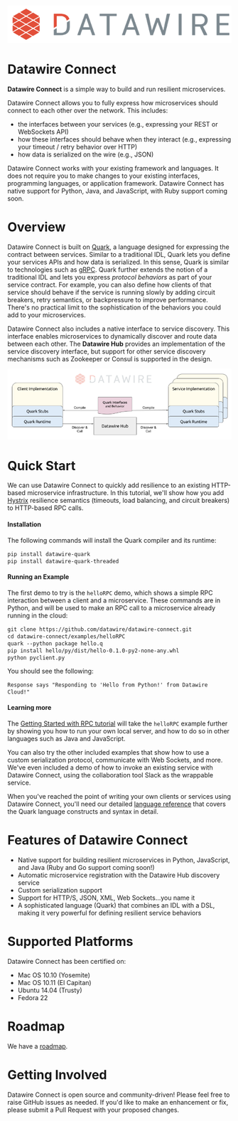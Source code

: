 ![Datawire](static-files/dw-logo.png)

# Datawire Connect

**Datawire Connect** is a simple way to build and run resilient microservices.

Datawire Connect allows you to fully express how microservices should
connect to each other over the network. This includes:

* the interfaces between your services (e.g., expressing your REST or WebSockets API)
* how these interfaces should behave when they interact (e.g.,
  expressing your timeout / retry behavior over HTTP)
* how data is serialized on the wire (e.g., JSON)

Datawire Connect works with your existing framework and languages. It
does not require you to make changes to your existing interfaces,
programming languages, or application framework. Datawire Connect
has native support for Python, Java, and JavaScript, with Ruby support
coming soon.

# Overview

Datawire Connect is built on [Quark](https://github.com/datawire/quark),
a language designed for expressing the contract between services. Similar to a
traditional IDL, Quark lets you define your services APIs and how data is
serialized. In this sense, Quark is similar to technologies such as
[gRPC](http://www.grpc.io). Quark further extends the notion of a
traditional IDL and lets you express *protocol behaviors* as part of
your service contract. For example, you can also define how clients of
that service should behave if the service is running slowly by adding
circuit breakers, retry semantics, or backpressure to improve
performance. There's no practical limit to the sophistication of the
behaviors you could add to your microservices.

Datawire Connect also includes a native interface to service
discovery. This interface enables microservices to dynamically
discover and route data between each other. The **Datawire Hub**
provides an implementation of the service discovery interface, but
support for other service discovery mechanisms such as Zookeeper or
Consul is supported in the design.

![Datawire Connect](static-files/dw-connect.png)

# Quick Start

We can use Datawire Connect to quickly add resilience to an existing
HTTP-based microservice infrastructure. In this tutorial, we'll show
how you add [Hystrix](https://github.com/Netflix/Hystrix) resilience
semantics (timeouts, load balancing, and circuit breakers) to
HTTP-based RPC calls.

#### Installation
The following commands will install the Quark compiler and its runtime:
```
pip install datawire-quark
pip install datawire-quark-threaded
```
#### Running an Example

The first demo to try is the `helloRPC` demo, which shows a simple RPC
interaction between a client and a microservice. These commands are in Python,
and will be used to make an RPC call to a microservice already running in the
cloud:

```
git clone https://github.com/datawire/datawire-connect.git
cd datawire-connect/examples/helloRPC
quark --python package hello.q
pip install hello/py/dist/hello-0.1.0-py2-none-any.whl
python pyclient.py
```
You should see the following:
```
Response says "Responding to 'Hello from Python!' from Datawire Cloud!"
```

#### Learning more

The [Getting Started with RPC tutorial](http://datawire.github.io/quark/0.3/tutorials/rpc-basic/index.html)
will take the `helloRPC` example further by showing you how to run your own local
server, and how to do so in other languages such as Java and JavaScript.

You can also try the other included examples that show how to use a custom
serialization protocol, communicate with Web Sockets, and more. We've even
included a demo of how to invoke an existing service with Datawire Connect,
using the collaboration tool Slack as the wrappable service.

When you've reached the point of writing your own clients or services using
Datawire Connect, you'll need our detailed [language reference](http://datawire.github.io/quark/0.3/language-reference/index.html)
that covers the Quark language constructs and syntax in detail.

# Features of Datawire Connect

* Native support for building resilient microservices in Python, JavaScript,
and Java (Ruby and Go support coming soon!)
* Automatic microservice registration with the Datawire Hub discovery service
* Custom serialization support
* Support for HTTP/S, JSON, XML, Web Sockets...you name it
* A sophisticated language (Quark) that combines an IDL with a DSL, making it
very powerful for defining resilient service behaviors

# Supported Platforms

Datawire Connect has been certified on:

* Mac OS 10.10 (Yosemite)
* Mac OS 10.11 (El Capitan)
* Ubuntu 14.04 (Trusty)
* Fedora 22

# Roadmap

We have a [roadmap](https://github.com/datawire/datawire-connect/blob/master/ROADMAP.md).

# Getting Involved

Datawire Connect is open source and community-driven! Please feel free to raise
GitHub issues as needed. If you'd like to make an enhancement or fix, please submit
a Pull Request with your proposed changes.
